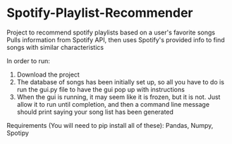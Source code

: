 # Spotify-Playlist-Recommender
Project to recommend spotify playlists based on a user's favorite songs
Pulls information from Spotify API, then uses Spotify's provided info to find songs with similar characteristics

In order to run:

1. Download the project  
2. The database of songs has been initially set up, so all you have to do is run the gui.py file to have the gui pop up with instructions  
3. When the gui is running, it may seem like it is frozen, but it is not. Just allow it to run until completion, and then a command line message should print saying your song list has been generated  

Requirements (You will need to pip install all of these):
Pandas,
Numpy,
Spotipy
